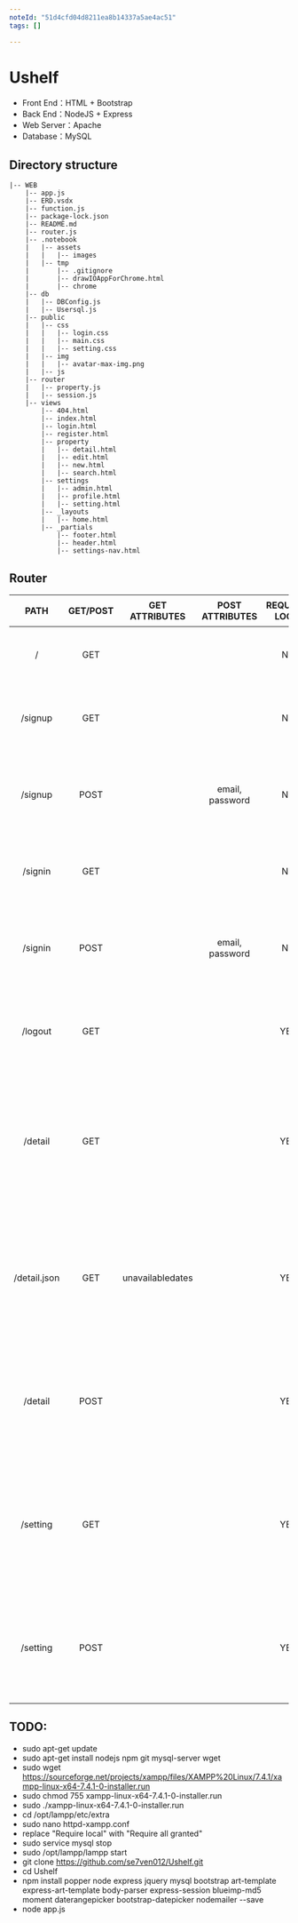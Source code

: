 ```yaml
---
noteId: "51d4cfd04d8211ea8b14337a5ae4ac51"
tags: []

---
```


# Ushelf
- Front End：HTML + Bootstrap
- Back End：NodeJS + Express
- Web Server：Apache
- Database：MySQL

## Directory structure
```
|-- WEB
    |-- app.js
    |-- ERD.vsdx
    |-- function.js
    |-- package-lock.json
    |-- README.md
    |-- router.js
    |-- .notebook
    |   |-- assets
    |   |   |-- images
    |   |-- tmp
    |       |-- .gitignore
    |       |-- drawIOAppForChrome.html
    |       |-- chrome
    |-- db
    |   |-- DBConfig.js
    |   |-- Usersql.js
    |-- public
    |   |-- css
    |   |   |-- login.css
    |   |   |-- main.css
    |   |   |-- setting.css
    |   |-- img
    |   |   |-- avatar-max-img.png
    |   |-- js
    |-- router
    |   |-- property.js
    |   |-- session.js
    |-- views
        |-- 404.html
        |-- index.html
        |-- login.html
        |-- register.html
        |-- property
        |   |-- detail.html
        |   |-- edit.html
        |   |-- new.html
        |   |-- search.html
        |-- settings
        |   |-- admin.html
        |   |-- profile.html
        |   |-- setting.html
        |-- _layouts
        |   |-- home.html
        |-- _partials
            |-- footer.html
            |-- header.html
            |-- settings-nav.html
```

## Router
|PATH|GET/POST|GET ATTRIBUTES|POST ATTRIBUTES|REQUIRED LOGIN|备注|
| :----: | :----: | :----: | :----: | :----: | :---- |
|/|GET| |  |NO|渲染首页| 			 	
|/signup|GET| | |NO|渲染注册页|
|/signup|POST| |email, password|NO|处理注册请求|
|/signin|GET||  |NO|渲染登录页|
|/signin|POST|| email, password|NO|处理登录请求|
|/logout|GET| | |YES|处理退出请求|
|/detail|GET| | |YES|渲染用户预定日期界面|
|/detail.json|GET|unavailabledates| |YES|渲染用户预定日期界面|
|/detail|POST|| |YES|处理预定日期请求|
|/setting|GET| | |YES|渲染用户设定日期界面|
|/setting|POST| | |YES|处理设定日期请求|

## TODO:
- sudo apt-get update
- sudo apt-get install nodejs npm git mysql-server wget
- sudo wget https://sourceforge.net/projects/xampp/files/XAMPP%20Linux/7.4.1/xampp-linux-x64-7.4.1-0-installer.run
- sudo chmod 755 xampp-linux-x64-7.4.1-0-installer.run
- sudo ./xampp-linux-x64-7.4.1-0-installer.run
- cd /opt/lampp/etc/extra
- sudo nano httpd-xampp.conf
- replace "Require local" with "Require all granted"
- sudo service mysql stop
- sudo /opt/lampp/lampp start
- git clone https://github.com/se7ven012/Ushelf.git
- cd Ushelf
- npm install popper node express jquery mysql bootstrap art-template express-art-template body-parser express-session blueimp-md5 moment daterangepicker bootstrap-datepicker nodemailer --save
- node app.js
